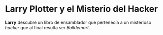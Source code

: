 # Larry Plotter y el Misterio del Hacker
**Larry** descubre un libro de ensamblador que pertenecía a un misterioso *hacker* que al final resulta ser *Balldemort*.
